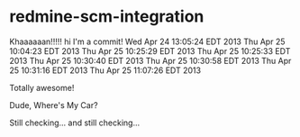 redmine-scm-integration
=======================

Khaaaaaan!!!!!
hi I'm a commit!
Wed Apr 24 13:05:24 EDT 2013
Thu Apr 25 10:04:23 EDT 2013
Thu Apr 25 10:25:29 EDT 2013
Thu Apr 25 10:25:33 EDT 2013
Thu Apr 25 10:30:40 EDT 2013
Thu Apr 25 10:30:58 EDT 2013
Thu Apr 25 10:31:16 EDT 2013
Thu Apr 25 11:07:26 EDT 2013

Totally awesome!

Dude, Where's My Car?

Still checking...  and still checking...

